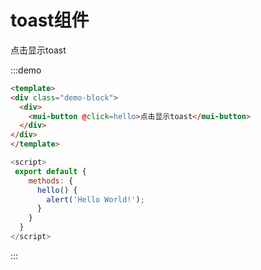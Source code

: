 # toast组件
<div class="demo-block">
  <div>
    <mui-button @click=hello>点击显示toast</mui-button>
  </div>
</div>
<script>
 export default {
    methods: {
      hello() {
        alert('Hello World!');
      }
    }
  }
</script>

:::demo
```html
<template>
<div class="demo-block">
  <div>
    <mui-button @click=hello>点击显示toast</mui-button>
  </div>
</div>
</template>
```
```js
<script>
 export default {
    methods: {
      hello() {
        alert('Hello World!');
      }
    }
  }
</script>
```
:::
